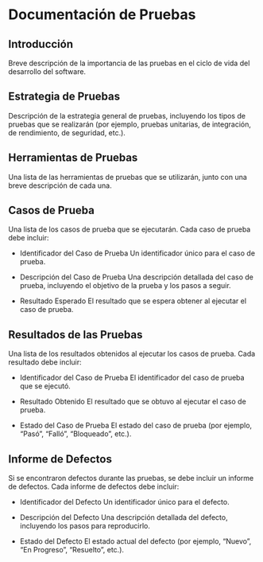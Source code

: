 # Documentación de Pruebas

## Introducción

Breve descripción de la importancia de las pruebas en el ciclo de vida del desarrollo del software.

## Estrategia de Pruebas

Descripción de la estrategia general de pruebas, incluyendo los tipos de pruebas que se realizarán (por ejemplo, pruebas unitarias, de integración, de rendimiento, de seguridad, etc.).

## Herramientas de Pruebas

Una lista de las herramientas de pruebas que se utilizarán, junto con una breve descripción de cada una.

## Casos de Prueba

Una lista de los casos de prueba que se ejecutarán. Cada caso de prueba debe incluir:

- Identificador del Caso de Prueba
Un identificador único para el caso de prueba.

- Descripción del Caso de Prueba
Una descripción detallada del caso de prueba, incluyendo el objetivo de la prueba y los pasos a seguir.

- Resultado Esperado
El resultado que se espera obtener al ejecutar el caso de prueba.

## Resultados de las Pruebas

Una lista de los resultados obtenidos al ejecutar los casos de prueba. Cada resultado debe incluir:

- Identificador del Caso de Prueba
El identificador del caso de prueba que se ejecutó.

- Resultado Obtenido
El resultado que se obtuvo al ejecutar el caso de prueba.

- Estado del Caso de Prueba
El estado del caso de prueba (por ejemplo, “Pasó”, “Falló”, “Bloqueado”, etc.).

## Informe de Defectos

Si se encontraron defectos durante las pruebas, se debe incluir un informe de defectos. Cada informe de defectos debe incluir:

- Identificador del Defecto
Un identificador único para el defecto.

- Descripción del Defecto
Una descripción detallada del defecto, incluyendo los pasos para reproducirlo.

- Estado del Defecto
El estado actual del defecto (por ejemplo, “Nuevo”, “En Progreso”, “Resuelto”, etc.).
